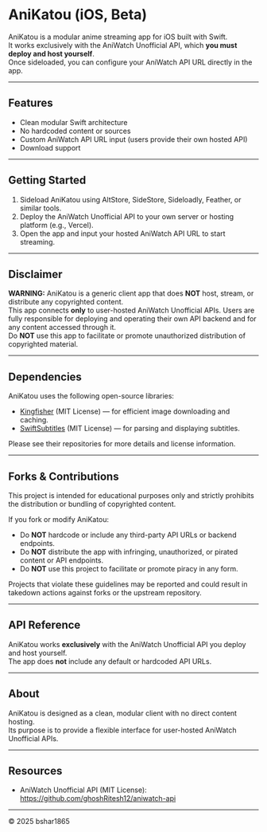 # AniKatou (iOS, Beta)

AniKatou is a modular anime streaming app for iOS built with Swift.  
It works exclusively with the AniWatch Unofficial API, which **you must deploy and host yourself**.  
Once sideloaded, you can configure your AniWatch API URL directly in the app.

---

## Features

- Clean modular Swift architecture  
- No hardcoded content or sources  
- Custom AniWatch API URL input (users provide their own hosted API)  
- Download support  

---

## Getting Started

1. Sideload AniKatou using AltStore, SideStore, Sideloadly, Feather, or similar tools.  
2. Deploy the AniWatch Unofficial API to your own server or hosting platform (e.g., Vercel).  
3. Open the app and input your hosted AniWatch API URL to start streaming.  

---

## Disclaimer

**WARNING:** AniKatou is a generic client app that does **NOT** host, stream, or distribute any copyrighted content.  
This app connects **only** to user-hosted AniWatch Unofficial APIs. Users are fully responsible for deploying and operating their own API backend and for any content accessed through it.  
Do **NOT** use this app to facilitate or promote unauthorized distribution of copyrighted material.  

---

## Dependencies

AniKatou uses the following open-source libraries:

- [Kingfisher](https://github.com/onevcat/Kingfisher) (MIT License) — for efficient image downloading and caching.
- [SwiftSubtitles](https://github.com/mrdepth/SwiftSubtitles) (MIT License) — for parsing and displaying subtitles.

Please see their repositories for more details and license information.

---

## Forks & Contributions

This project is intended for educational purposes only and strictly prohibits the distribution or bundling of copyrighted content.

If you fork or modify AniKatou:

- Do **NOT** hardcode or include any third-party API URLs or backend endpoints.  
- Do **NOT** distribute the app with infringing, unauthorized, or pirated content or API endpoints.  
- Do **NOT** use this project to facilitate or promote piracy in any form.

Projects that violate these guidelines may be reported and could result in takedown actions against forks or the upstream repository.

---

## API Reference

AniKatou works **exclusively** with the AniWatch Unofficial API you deploy and host yourself.  
The app does **not** include any default or hardcoded API URLs.

---

## About

AniKatou is designed as a clean, modular client with no direct content hosting.  
Its purpose is to provide a flexible interface for user-hosted AniWatch Unofficial APIs.

---

## Resources

- AniWatch Unofficial API (MIT License): https://github.com/ghoshRitesh12/aniwatch-api  

---

© 2025 bshar1865
